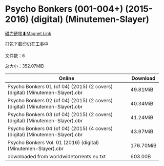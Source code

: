 # Psycho Bonkers (001-004+) (2015-2016) (digital) (Minutemen-Slayer)

[磁力链接⬇Magnet Link](magnet:?xt=urn:btih:00f198c06fabda09f5f532e5efbe932aacc78bce&dn=Psycho%20Bonkers%20%28001-004%2B%29%20%282015-2016%29%20%28digital%29%20%28Minutemen-Slayer%29)

打包下载📦仍在工事中

文件数：6

总大小：352.07MiB

Online | Download
--- | ---
Psycho Bonkers 01 (of 04) (2015) (2 covers) (digital) (Minutemen-Slayer).cbr | 49.81MiB
Psycho Bonkers 02 (of 04) (2015) (2 covers) (digital) (Minutemen-Slayer).cbr | 40.34MiB
Psycho Bonkers 03 (of 04) (2015) (2 covers) (digital) (Minutemen-Slayer).cbr | 41.24MiB
Psycho Bonkers 04 (of 04) (2015) (4 covers) (digital) (Minutemen-Slayer).cbr | 43.97MiB
Psycho Bonkers Vol. 01 (2016) (digital) (Minutemen-Slayer).cbr | 176.70MiB
downloaded from worldwidetorrents.eu.txt | 603.00B